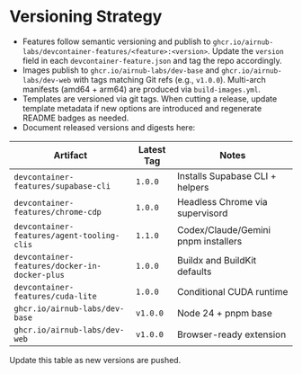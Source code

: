 # Versioning Strategy

- Features follow semantic versioning and publish to `ghcr.io/airnub-labs/devcontainer-features/<feature>:<version>`. Update the `version` field in each `devcontainer-feature.json` and tag the repo accordingly.
- Images publish to `ghcr.io/airnub-labs/dev-base` and `ghcr.io/airnub-labs/dev-web` with tags matching Git refs (e.g., `v1.0.0`). Multi-arch manifests (amd64 + arm64) are produced via `build-images.yml`.
- Templates are versioned via git tags. When cutting a release, update template metadata if new options are introduced and regenerate README badges as needed.
- Document released versions and digests here:

| Artifact | Latest Tag | Notes |
| --- | --- | --- |
| `devcontainer-features/supabase-cli` | `1.0.0` | Installs Supabase CLI + helpers |
| `devcontainer-features/chrome-cdp` | `1.0.0` | Headless Chrome via supervisord |
| `devcontainer-features/agent-tooling-clis` | `1.1.0` | Codex/Claude/Gemini pnpm installers |
| `devcontainer-features/docker-in-docker-plus` | `1.0.0` | Buildx and BuildKit defaults |
| `devcontainer-features/cuda-lite` | `1.0.0` | Conditional CUDA runtime |
| `ghcr.io/airnub-labs/dev-base` | `v1.0.0` | Node 24 + pnpm base |
| `ghcr.io/airnub-labs/dev-web` | `v1.0.0` | Browser-ready extension |

Update this table as new versions are pushed.
